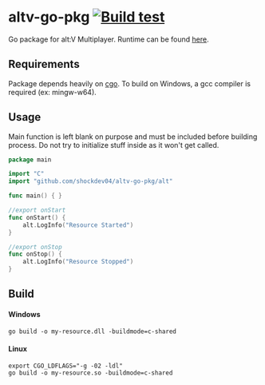 # altv-go-pkg [![Build test](https://github.com/shockdev04/altv-go-pkg/actions/workflows/test-changes.yml/badge.svg)](https://github.com/shockdev04/altv-go-pkg/actions/workflows/test-changes.yml)
Go package for alt:V Multiplayer.
Runtime can be found [here](https://github.com/shockdev04/altv-go-module).

## Requirements
Package depends heavily on [cgo](https://pkg.go.dev/cmd/cgo).
To build on Windows, a gcc compiler is required (ex: mingw-w64).

## Usage
Main function is left blank on purpose and must be included before building process. 
Do not try to initialize stuff inside as it won't get called.
```go
package main

import "C"
import "github.com/shockdev04/altv-go-pkg/alt"

func main() { }

//export onStart
func onStart() {
	alt.LogInfo("Resource Started")
}

//export onStop
func onStop() {
	alt.LogInfo("Resource Stopped")
}
```

## Build
#### Windows
```
go build -o my-resource.dll -buildmode=c-shared
```

#### Linux
```
export CGO_LDFLAGS="-g -02 -ldl"
go build -o my-resource.so -buildmode=c-shared
```